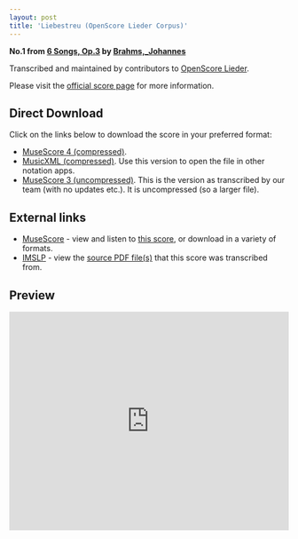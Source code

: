 ```yaml
---
layout: post
title: 'Liebestreu (OpenScore Lieder Corpus)'
---
```


__No.1 from [6 Songs, Op.3](https://fourscoreandmore.org/OpenScore/Brahms%2C_Johannes/6_Songs%2C_Op.3/) by [Brahms,_Johannes](https://fourscoreandmore.org/OpenScore/Brahms%2C_Johannes)__

Transcribed and maintained by contributors to [OpenScore Lieder].

Please visit the [official score page] for more information.

[official score page]: https://musescore.com/openscore-lieder-corpus/scores/5667843
[OpenScore Lieder]: https://musescore.com/openscore-lieder-corpus

## Direct Download

Click on the links below to download the score in your preferred format:
- [MuseScore 4 (compressed)](https://fourscoreandmore.org/OpenScore/Brahms%2C_Johannes/6_Songs%2C_Op.3/1_Liebestreu.mscz).
- [MusicXML (compressed)](https://fourscoreandmore.org/OpenScore/Brahms%2C_Johannes/6_Songs%2C_Op.3/1_Liebestreu.mxl). Use this version to open the file in other notation apps.
- [MuseScore 3 (uncompressed)](https://raw.githubusercontent.com/OpenScore/Lieder/refs/heads/main/scores/Brahms%2C_Johannes/6_Songs%2C_Op.3/1_Liebestreu/lc5667843.mscx). This is the version as transcribed by our team (with no updates etc.). It is uncompressed (so a larger file).

## External links

- [MuseScore] - view and listen to [this score][MuseScore], or download in a variety of formats.
- [IMSLP] - view the [source PDF file(s)][IMSLP] that this score was transcribed from.

[MuseScore]: https://musescore.com/score/5667843
[IMSLP]: https://imslp.org/wiki/Special:ReverseLookup/97681

## Preview

<iframe width="100%" height="394" src="https://musescore.com/openscore-lieder-corpus/scores/5667843/embed" frameborder="0" allowfullscreen allow="autoplay; fullscreen"></iframe>
